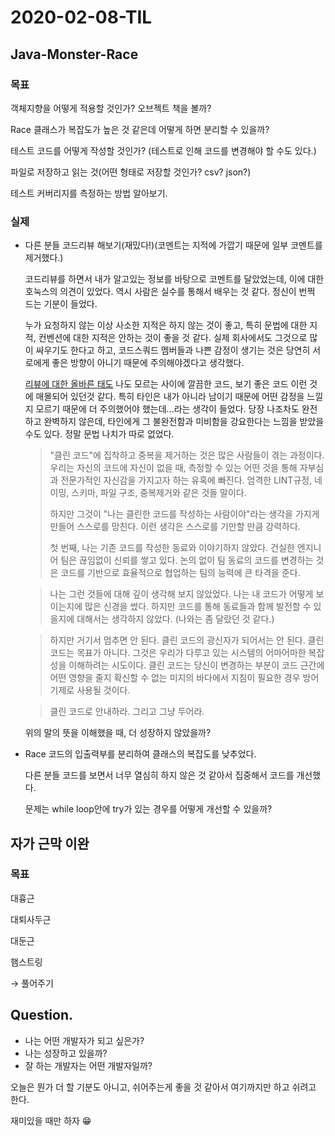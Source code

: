 # 2020-02-08-TIL

## Java-Monster-Race

### 목표

객체지향을 어떻게 적용할 것인가? 오브젝트 책을 볼까?

Race 클래스가 복잡도가 높은 것 같은데 어떻게 하면 분리할 수 있을까?

테스트 코드를 어떻게 작성할 것인가? (테스트로 인해 코드를 변경해야 할 수도 있다.)

파일로 저장하고 읽는 것(어떤 형태로 저장할 것인가? csv? json?)

테스트 커버리지를 측정하는 방법 알아보기.

### 실제

- 다른 분들 코드리뷰 해보기(재밌다!)(코멘트는 지적에 가깝기 때문에 일부 코멘트를 제거했다.)

  코드리뷰를 하면서 내가 알고있는 정보를 바탕으로 코멘트를 달았었는데, 이에 대한 호눅스의 의견이 있었다.
  역시 사람은 실수를 통해서 배우는 것 같다. 정신이 번쩍 드는 기분이 들었다.

  누가 요청하지 않는 이상 사소한 지적은 하지 않는 것이 좋고, 특히 문법에 대한 지적, 컨벤션에 대한 지적은 안하는 것이 좋을 것 같다. 실제 회사에서도 그것으로 많이 싸우기도 한다고 하고, 코드스쿼드 멤버들과 나쁜 감정이 생기는 것은 당연히 서로에게 좋은 방향이 아니기 때문에 주의해야겠다고 생각했다.

  [리뷰에 대한 올바른 태도](https://zianlog.tistory.com/entry/번역-안녕-클린코드)
  나도 모르는 사이에 깔끔한 코드, 보기 좋은 코드 이런 것에 매몰되어 있던것 같다.
  특히 타인은 내가 아니라 남이기 때문에 어떤 감정을 느낄지 모르기 때문에 더 주의했어야 했는데...라는 생각이 들었다.
  당장 나조차도 완전하고 완벽하지 않은데, 타인에게 그 불완전함과 미비함을 강요한다는 느낌을 받았을 수도 있다.
  정말 문법 나치가 따로 없었다.

   > "클린 코드"에 집착하고 중복을 제거하는 것은 많은 사람들이 겪는 과정이다. 우리는 자신의 코드에 자신이 없을 때, 측정할 수 있는 어떤 것을 통해 자부심과 전문가적인 자신감을 가지고자 하는 유혹에 빠진다. 엄격한 LINT규정, 네이밍, 스키마, 파일 구조, 중복제거와 같은 것들 말이다.
   >
   > 하지만 그것이 "나는 클린한 코드를 작성하는 사람이야"라는 생각을 가지게 만들어 스스로를 망친다. 이런 생각은 스스로를 기만할 만큼 강력하다.
   >
   > 첫 번째, 나는 기존 코드를 작성한 동료와 이야기하지 않았다.  건실한 엔지니어 팀은 끊임없이 신뢰를 쌓고 있다. 논의 없이 팀 동료의 코드를 변경하는 것은 코드를 기반으로 효율적으로 협업하는 팀의 능력에 큰 타격을 준다.
  
   > 나는 그런 것들에 대해 깊이 생각해 보지 않았었다. 나는 내 코드가 어떻게 보이는지에 많은 신경을 썼다. 하지만 코드를 통해 동료들과 함께 발전할 수 있을지에 대해서는 생각하지 않았다. (나와는 좀 달랐던 것 같다.)
  
   >하지만 거기서 멈추면 안 된다. 클린 코드의 광신자가 되어서는 안 된다. 클린 코드는 목표가 아니다. 그것은 우리가 다루고 있는 시스템의 어마어마한 복잡성을 이해하려는 시도이다. 클린 코드는 당신이 변경하는 부분이 코드 근간에 어떤 영향을 줄지 확신할 수 없는 미지의 바다에서 지침이 필요한 경우 방어기제로 사용될 것이다.
  
   > 클린 코드로 안내하라. 그리고 그냥 두어라.

   위의 말의 뜻을 이해했을 때, 더 성장하지 않았을까?

- Race 코드의 입출력부를 분리하여 클래스의 복잡도를 낮추었다.

  다른 분들 코드를 보면서 너무 열심히 하지 않은 것 같아서 집중해서 코드를 개선했다.

  문제는 while loop안에 try가 있는 경우를 어떻게 개선할 수 있을까?

## 자가 근막 이완

### 목표

대흉근

대퇴사두근

대둔근

햄스트링

→ 풀어주기

## Question.

- 나는 어떤 개발자가 되고 싶은가?
- 나는 성장하고 있을까?
- 잘 하는 개발자는 어떤 개발자일까?

오늘은 뭔가 더 할 기분도 아니고, 쉬어주는게 좋을 것 같아서 여기까지만 하고 쉬려고 한다.

재미있을 때만 하자 😁